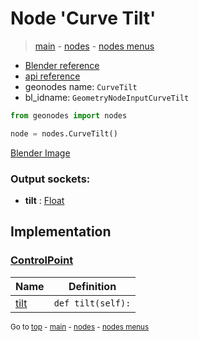 # Node 'Curve Tilt'

> [main](../structure.md) - [nodes](nodes.md) - [nodes menus](nodes_menus.md)

- [Blender reference](https://docs.blender.org/manual/en/latest/modeling/geometry_nodes/curve/curve_tilt.html)
- [api reference](https://docs.blender.org/api/current/bpy.types.GeometryNodeInputCurveTilt.html)
- geonodes name: `CurveTilt`
- bl_idname: `GeometryNodeInputCurveTilt`

```python
from geonodes import nodes

node = nodes.CurveTilt()
```

[Blender Image](self.node_image_ref)

### Output sockets:

- **tilt** : [Float](Float.md)

## Implementation

### [ControlPoint](ControlPoint.md)

| Name | Definition |
|------|------------|
 | [tilt](ControlPoint.md#tilt-property) | `def tilt(self):` |

<sub>Go to [top](#node-Curve-Tilt) - [main](../structure.md) - [nodes](nodes.md) - [nodes menus](nodes_menus.md)</sub>

